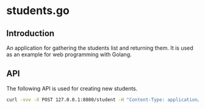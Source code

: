 # students.go

## Introduction

An application for gathering the students list and returning them.
It is used as an example for web programming with Golang.

## API

The following API is used for creating new students.

```sh
curl -vvv -X POST 127.0.0.1:8080/student -H "Content-Type: application/json" -d '{"first_name": "Parham", "last_name": "Alvani"}'
```

